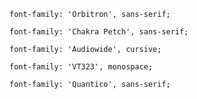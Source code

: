 
    font-family: 'Orbitron', sans-serif;

    font-family: 'Chakra Petch', sans-serif;

    font-family: 'Audiowide', cursive;

    font-family: 'VT323', monospace;

    font-family: 'Quantico', sans-serif;

    